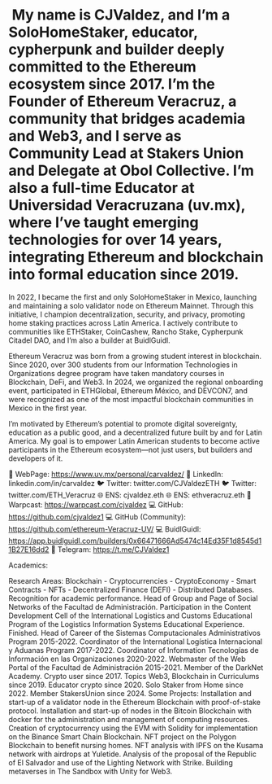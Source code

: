 # ![]() My name is CJValdez, and I’m a SoloHomeStaker, educator, cypherpunk and builder deeply committed to the Ethereum ecosystem since 2017. I’m the Founder of Ethereum Veracruz, a community that bridges academia and Web3, and I serve as Community Lead at Stakers Union and Delegate at Obol Collective. I’m also a full-time Educator at Universidad Veracruzana (uv.mx), where I’ve taught emerging technologies for over 14 years, integrating Ethereum and blockchain into formal education since 2019.

In 2022, I became the first and only SoloHomeStaker in Mexico, launching and maintaining a solo validator node on Ethereum Mainnet. Through this initiative, I champion decentralization, security, and privacy, promoting home staking practices across Latin America. I actively contribute to communities like ETHStaker, CoinCashew, Rancho Stake, Cypherpunk Citadel DAO, and I’m also a builder at BuidlGuidl.

Ethereum Veracruz was born from a growing student interest in blockchain. Since 2020, over 300 students from our Information Technologies in Organizations degree program have taken mandatory courses in Blockchain, DeFi, and Web3. In 2024, we organized the regional onboarding event, participated in ETHGlobal, Ethereum México, and DEVCON7, and were recognized as one of the most impactful blockchain communities in Mexico in the first year.

I’m motivated by Ethereum’s potential to promote digital sovereignty, education as a public good, and a decentralized future built by and for Latin America. My goal is to empower Latin American students to become active participants in the Ethereum ecosystem—not just users, but builders and developers of it.

🔗 WebPage: https://www.uv.mx/personal/carvaldez/
🔗 LinkedIn: linkedin.com/in/carvaldez
🐦 Twitter: twitter.com/CJValdezETH
🐦 Twitter: twitter.com/ETH_Veracruz
🌐 ENS: cjvaldez.eth
🌐 ENS: ethveracruz.eth
💬 Warpcast: https://warpcast.com/cjvaldez
💻 GitHub: https://github.com/cjvaldez1
💻 GitHub (Community): https://github.com/ethereum-Veracruz-UV/
💻 BuidlGuidl: https://app.buidlguidl.com/builders/0x66471666Ad5474c14Ed35F1d8545d11B27E16dd2
📲 Telegram: https://t.me/CJValdez1


Academics:

Research Areas: Blockchain - Cryptocurrencies - CryptoEconomy - Smart Contracts - NFTs - Decentralized Finance (DEFI) - Distributed Databases.
Recognition for academic performance.
Head of Group and Page of Social Networks of the Facultad de Administración.
Participation in the Content Development Cell of the International Logistics and Customs Educational Program of the Logistics Information Systems Educational Experience. Finished.
Head of Career of the Sistemas Computacionales Administrativos Program 2015-2022.
Coordinator of the International Logística Internacional y Aduanas Program 2017-2022.
Coordinator of Information Tecnologías de Información en las Organizaciones 2020-2022.
Webmaster of the Web Portal of the Facultad de Administración 2015-2021.
Member of the DarkNet Academy.
Crypto user since 2017.
Topics Web3, Blockchain in Curriculums since 2019.
Educator crypto since 2020.
Solo Staker from Home since 2022.
Member StakersUnion since 2024.
Some Projects:
Installation and start-up of a validator node in the Ethereum Blockchain with proof-of-stake protocol.
Installation and start-up of nodes in the Bitcoin Blockchain with docker for the administration and management of computing resources.
Creation of cryptocurrency using the EVM with Solidity for implementation on the Binance Smart Chain Blockchain.
NFT project on the Polygon Blockchain to benefit nursing homes.
NFT analysis with IPFS on the Kusama network with airdrops at Yuletide.
Analysis of the proposal of the Republic of El Salvador and use of the Lighting Network with Strike.
Building metaverses in The Sandbox with Unity for Web3.

